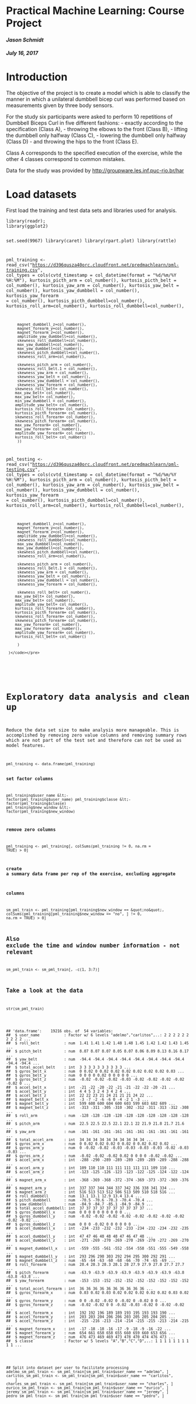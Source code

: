 <div class="fluid-row" id="header">



<h1 class="title toc-ignore">Practical Machine Learning: Course Project</h1>
<h4 class="author"><em>Jason Schmidt</em></h4>
<h4 class="date"><em>July 16, 2017</em></h4>

</div>


<div id="introduction" class="section level1">
<h1>Introduction</h1>
<p>The objective of the project is to create a model which is able to classify the manner in which a unilateral dumbbell bicep curl was performed based on measurements given by three body sensors.</p>
<p>For the study six participants were asked to perform 10 repetitions of Dumbbell Biceps Curl in five different fashions: - exactly according to the specification (Class A), - throwing the elbows to the front (Class B), - lifting the dumbbell only halfway (Class C), - lowering the dumbbell only halfway (Class D) - and throwing the hips to the front (Class E).</p>
<p>Class A corresponds to the specified execution of the exercise, while the other 4 classes correspond to common mistakes.</p>
<p>Data for the study was provided by <a href="http://groupware.les.inf.puc-rio.br/har" class="uri">http://groupware.les.inf.puc-rio.br/har</a></p>
</div>
<div id="load-datasets" class="section level1">
<h1>Load datasets</h1>
<p>First load the training and test data sets and libraries used for analysis.</p>
<pre class="r"><code>library(readr);
library(ggplot2)

set.seed(9967)
library(caret)
library(rpart.plot)
library(rattle)

pml_training &lt;- read_csv(&quot;https://d396qusza40orc.cloudfront.net/predmachlearn/pml-training.csv&quot;, 
     col_types = cols(cvtd_timestamp = col_datetime(format = &quot;%d/%m/%Y %H:%M&quot;), 
         kurtosis_picth_arm = col_number(), 
         kurtosis_picth_belt = col_number(), 
         kurtosis_yaw_arm = col_number(), 
         kurtosis_yaw_belt = col_number(), 
         kurtosis_yaw_dumbbell = col_number(), 
         kurtosis_yaw_forearm = col_number(),
         kurtosis_picth_dumbbell=col_number(),
         kurtosis_roll_arm=col_number(),
         kurtosis_roll_dumbbell=col_number(),
         
         magnet_dumbbell_z=col_number(),
         magnet_forearm_y=col_number(),
         magnet_forearm_z=col_number(),
         amplitude_yaw_dumbbell=col_number(),
         skewness_roll_dumbbell=col_number(),
         max_yaw_dumbbell=col_number(),
         max_yaw_dumbbell=col_number(),
         skewness_pitch_dumbbell=col_number(),
         skewness_roll_arm=col_number(),
         
         skewness_pitch_arm = col_number(), 
         skewness_roll_belt.1 = col_number(), 
         skewness_yaw_arm = col_number(), 
         skewness_yaw_belt = col_number(), 
         skewness_yaw_dumbbell = col_number(), 
         skewness_yaw_forearm = col_number(),
        skewness_roll_belt= col_number(),
        max_yaw_belt= col_number(),
        max_yaw_belt= col_number(),
        min_yaw_dumbbell = col_number(),
        amplitude_yaw_belt= col_number(),
        kurtosis_roll_forearm= col_number(),
        kurtosis_picth_forearm= col_number(),
        skewness_roll_forearm= col_number(),
        skewness_pitch_forearm= col_number(),
        max_yaw_forearm= col_number(),
        max_yaw_forearm= col_number(),
        amplitude_yaw_forearm= col_number(),
        kurtosis_roll_belt= col_number()
         ))

pml_testing &lt;- read_csv(&quot;https://d396qusza40orc.cloudfront.net/predmachlearn/pml-testing.csv&quot;, 
     col_types = cols(cvtd_timestamp = col_datetime(format = &quot;%d/%m/%Y %H:%M&quot;), 
         kurtosis_picth_arm = col_number(), 
         kurtosis_picth_belt = col_number(), 
         kurtosis_yaw_arm = col_number(), 
         kurtosis_yaw_belt = col_number(), 
         kurtosis_yaw_dumbbell = col_number(), 
         kurtosis_yaw_forearm = col_number(),
         kurtosis_picth_dumbbell=col_number(),
         kurtosis_roll_arm=col_number(),
         kurtosis_roll_dumbbell=col_number(),
         
         magnet_dumbbell_z=col_number(),
         magnet_forearm_y=col_number(),
         magnet_forearm_z=col_number(),
         amplitude_yaw_dumbbell=col_number(),
         skewness_roll_dumbbell=col_number(),
         max_yaw_dumbbell=col_number(),
         max_yaw_dumbbell=col_number(),
         skewness_pitch_dumbbell=col_number(),
         skewness_roll_arm=col_number(),
         
         skewness_pitch_arm = col_number(), 
         skewness_roll_belt.1 = col_number(), 
         skewness_yaw_arm = col_number(), 
         skewness_yaw_belt = col_number(), 
         skewness_yaw_dumbbell = col_number(), 
         skewness_yaw_forearm = col_number(),
         
         skewness_roll_belt= col_number(),
        max_yaw_belt= col_number(),
        max_yaw_belt= col_number(),
        amplitude_yaw_belt= col_number(),
        kurtosis_roll_forearm= col_number(),
        kurtosis_picth_forearm= col_number(),
        skewness_roll_forearm= col_number(),
        skewness_pitch_forearm= col_number(),
        max_yaw_forearm= col_number(),
        max_yaw_forearm= col_number(),
        amplitude_yaw_forearm= col_number(),
        kurtosis_roll_belt= col_number()
         
         )
     
     )</code></pre>
</div>
<div id="exploratory-data-analysis-and-clean-up" class="section level1">
<h1>Exploratory data analysis and clean up</h1>
<p>Reduce the data set size to make analysis more manageable. This is accomplished by removing zero value columns and removing summary rows which are not part of the test set and therefore can not be used as model features.</p>
<pre class="r"><code>pml_training &lt;- data.frame(pml_training)

### set factor columns
pml_training$user_name &lt;- factor(pml_training$user_name)
pml_training$classe &lt;- factor(pml_training$classe)
pml_training$new_window &lt;- factor(pml_training$new_window)

### remove zero columns
pml_training &lt;- pml_training[, colSums(pml_training != 0, na.rm = TRUE) &gt; 0]

### create a summary data frame per rep of the exercise, excluding aggregate
### columns
sm_pml_train &lt;- pml_training[pml_training$new_window == &quot;no&quot;, colSums(pml_training[pml_training$new_window == 
    &quot;no&quot;, ] != 0, na.rm = TRUE) &gt; 0]

## Also exclude the time and window number information - not relevant
sm_pml_train &lt;- sm_pml_train[, -c(1, 3:7)]

## Take a look at the data
str(sm_pml_train)</code></pre>
<pre><code>## &#39;data.frame&#39;:    19216 obs. of  54 variables:
##  $ user_name           : Factor w/ 6 levels &quot;adelmo&quot;,&quot;carlitos&quot;,..: 2 2 2 2 2 2 2 2 2 2 ...
##  $ roll_belt           : num  1.41 1.41 1.42 1.48 1.48 1.45 1.42 1.42 1.43 1.45 ...
##  $ pitch_belt          : num  8.07 8.07 8.07 8.05 8.07 8.06 8.09 8.13 8.16 8.17 ...
##  $ yaw_belt            : num  -94.4 -94.4 -94.4 -94.4 -94.4 -94.4 -94.4 -94.4 -94.4 -94.4 ...
##  $ total_accel_belt    : int  3 3 3 3 3 3 3 3 3 3 ...
##  $ gyros_belt_x        : num  0 0.02 0 0.02 0.02 0.02 0.02 0.02 0.02 0.03 ...
##  $ gyros_belt_y        : num  0 0 0 0 0.02 0 0 0 0 0 ...
##  $ gyros_belt_z        : num  -0.02 -0.02 -0.02 -0.03 -0.02 -0.02 -0.02 -0.02 -0.02 0 ...
##  $ accel_belt_x        : int  -21 -22 -20 -22 -21 -21 -22 -22 -20 -21 ...
##  $ accel_belt_y        : int  4 4 5 3 2 4 3 4 2 4 ...
##  $ accel_belt_z        : int  22 22 23 21 24 21 21 21 24 22 ...
##  $ magnet_belt_x       : int  -3 -7 -2 -6 -6 0 -4 -2 1 -3 ...
##  $ magnet_belt_y       : int  599 608 600 604 600 603 599 603 602 609 ...
##  $ magnet_belt_z       : int  -313 -311 -305 -310 -302 -312 -311 -313 -312 -308 ...
##  $ roll_arm            : num  -128 -128 -128 -128 -128 -128 -128 -128 -128 -128 ...
##  $ pitch_arm           : num  22.5 22.5 22.5 22.1 22.1 22 21.9 21.8 21.7 21.6 ...
##  $ yaw_arm             : num  -161 -161 -161 -161 -161 -161 -161 -161 -161 -161 ...
##  $ total_accel_arm     : int  34 34 34 34 34 34 34 34 34 34 ...
##  $ gyros_arm_x         : num  0 0.02 0.02 0.02 0 0.02 0 0.02 0.02 0.02 ...
##  $ gyros_arm_y         : num  0 -0.02 -0.02 -0.03 -0.03 -0.03 -0.03 -0.02 -0.03 -0.03 ...
##  $ gyros_arm_z         : num  -0.02 -0.02 -0.02 0.02 0 0 0 0 -0.02 -0.02 ...
##  $ accel_arm_x         : int  -288 -290 -289 -289 -289 -289 -289 -289 -288 -288 ...
##  $ accel_arm_y         : int  109 110 110 111 111 111 111 111 109 110 ...
##  $ accel_arm_z         : int  -123 -125 -126 -123 -123 -122 -125 -124 -122 -124 ...
##  $ magnet_arm_x        : int  -368 -369 -368 -372 -374 -369 -373 -372 -369 -376 ...
##  $ magnet_arm_y        : int  337 337 344 344 337 342 336 338 341 334 ...
##  $ magnet_arm_z        : int  516 513 513 512 506 513 509 510 518 516 ...
##  $ roll_dumbbell       : num  13.1 13.1 12.9 13.4 13.4 ...
##  $ pitch_dumbbell      : num  -70.5 -70.6 -70.3 -70.4 -70.4 ...
##  $ yaw_dumbbell        : num  -84.9 -84.7 -85.1 -84.9 -84.9 ...
##  $ total_accel_dumbbell: int  37 37 37 37 37 37 37 37 37 37 ...
##  $ gyros_dumbbell_x    : num  0 0 0 0 0 0 0 0 0 0 ...
##  $ gyros_dumbbell_y    : num  -0.02 -0.02 -0.02 -0.02 -0.02 -0.02 -0.02 -0.02 -0.02 -0.02 ...
##  $ gyros_dumbbell_z    : num  0 0 0 -0.02 0 0 0 0 0 0 ...
##  $ accel_dumbbell_x    : int  -234 -233 -232 -232 -233 -234 -232 -234 -232 -235 ...
##  $ accel_dumbbell_y    : int  47 47 46 48 48 48 47 46 47 48 ...
##  $ accel_dumbbell_z    : int  -271 -269 -270 -269 -270 -269 -270 -272 -269 -270 ...
##  $ magnet_dumbbell_x   : int  -559 -555 -561 -552 -554 -558 -551 -555 -549 -558 ...
##  $ magnet_dumbbell_y   : int  293 296 298 303 292 294 295 300 292 291 ...
##  $ magnet_dumbbell_z   : num  -65 -64 -63 -60 -68 -66 -70 -74 -65 -69 ...
##  $ roll_forearm        : num  28.4 28.3 28.3 28.1 28 27.9 27.9 27.8 27.7 27.7 ...
##  $ pitch_forearm       : num  -63.9 -63.9 -63.9 -63.9 -63.9 -63.9 -63.9 -63.8 -63.8 -63.8 ...
##  $ yaw_forearm         : num  -153 -153 -152 -152 -152 -152 -152 -152 -152 -152 ...
##  $ total_accel_forearm : int  36 36 36 36 36 36 36 36 36 36 ...
##  $ gyros_forearm_x     : num  0.03 0.02 0.03 0.02 0.02 0.02 0.02 0.02 0.03 0.02 ...
##  $ gyros_forearm_y     : num  0 0 -0.02 -0.02 0 -0.02 0 -0.02 0 0 ...
##  $ gyros_forearm_z     : num  -0.02 -0.02 0 0 -0.02 -0.03 -0.02 0 -0.02 -0.02 ...
##  $ accel_forearm_x     : int  192 192 196 189 189 193 195 193 193 190 ...
##  $ accel_forearm_y     : int  203 203 204 206 206 203 205 205 204 205 ...
##  $ accel_forearm_z     : int  -215 -216 -213 -214 -214 -215 -215 -213 -214 -215 ...
##  $ magnet_forearm_x    : int  -17 -18 -18 -16 -17 -9 -18 -9 -16 -22 ...
##  $ magnet_forearm_y    : num  654 661 658 658 655 660 659 660 653 656 ...
##  $ magnet_forearm_z    : num  476 473 469 469 473 478 470 474 476 473 ...
##  $ classe              : Factor w/ 5 levels &quot;A&quot;,&quot;B&quot;,&quot;C&quot;,&quot;D&quot;,..: 1 1 1 1 1 1 1 1 1 1 ...</code></pre>
<pre class="r"><code>## Split into dataset per user to facilitate processing
adelmo_sm_pml_train &lt;- sm_pml_train[sm_pml_train$user_name == &quot;adelmo&quot;, ]
carlitos_sm_pml_train &lt;- sm_pml_train[sm_pml_train$user_name == &quot;carlitos&quot;, 
    ]
charles_sm_pml_train &lt;- sm_pml_train[sm_pml_train$user_name == &quot;charles&quot;, ]
eurico_sm_pml_train &lt;- sm_pml_train[sm_pml_train$user_name == &quot;eurico&quot;, ]
jeremy_sm_pml_train &lt;- sm_pml_train[sm_pml_train$user_name == &quot;jeremy&quot;, ]
pedro_sm_pml_train &lt;- sm_pml_train[sm_pml_train$user_name == &quot;pedro&quot;, ]</code></pre>
</div>
<div id="features" class="section level1">
<h1>Features</h1>
<p>Features to be included in the model are the measurements from the body sensors: - belt - arm - dumbbell - forearm</p>
<div class="figure">
<img src="ML_course_project_files/figure-html/on-body-sensing-schema.png" alt="http://groupware.les.inf.puc-rio.br/har#ixzz4n0PgI1eP" />
</div>
<p>From each sensor the following measures are available: - roll - pitch - yaw - total accel - gyros (x, y, z) - accel (x, y, z) - magnet (x, y, z)</p>
<div class="figure">
<img src="200px-Flight_dynamics_with_text.png" alt="https://commons.wikimedia.org/w/index.php?curid=2564219" />
<p class="caption"><a href="https://commons.wikimedia.org/w/index.php?curid=2564219" class="uri">https://commons.wikimedia.org/w/index.php?curid=2564219</a></p>
</div>
<p>Thinking through the action of performing a dumbbell curl, it appears that the sensors and movement particularly relevant to Classes would be as follows: - throwing the elbows to the front (Class B): arm pitch - lifting the dumbbell only halfway (Class C): forearm pitch - lowering the dumbbell only halfway (Class D): forearm pitch - throwing the hips to the front (Class E): belt pitch - exactly according to the specification (Class A)</p>
<p>So going to focus on measures of pitch first to explore how differ between the classes of dumbell curl. Looking at just a sample of three of the pitch sensors</p>
<pre class="r"><code>p &lt;- ggplot(sm_pml_train, aes(x = classe, y = pitch_forearm, color = user_name)) + 
    geom_jitter(shape = 16, position = position_jitter(0.2), alpha = 0.4)
p</code></pre>
<p><img src="ML_course_project_files/figure-html/plot_pitch-1.png" width="672" /></p>
<pre class="r"><code>p &lt;- ggplot(sm_pml_train, aes(x = classe, y = pitch_dumbbell, color = user_name)) + 
    geom_jitter(shape = 16, position = position_jitter(0.2), alpha = 0.4)
p</code></pre>
<p><img src="ML_course_project_files/figure-html/plot_pitch-2.png" width="672" /></p>
<pre class="r"><code>p &lt;- ggplot(sm_pml_train, aes(x = classe, y = pitch_arm, color = user_name)) + 
    geom_jitter(shape = 16, position = position_jitter(0.2), alpha = 0.4)
p</code></pre>
<p><img src="ML_course_project_files/figure-html/plot_pitch-3.png" width="672" /></p>
<p>It is very evident that the range of measurements is user specific. So the study Will need to model classification per user.</p>
<p>Also need to check if measurements vary over time. Using pitch_forearm to test this, looking at each participant. Including only Adelmo as a representative sample plot.</p>
<pre class="r"><code>p &lt;- ggplot(pml_training[pml_training$user_name == &quot;adelmo&quot; &amp; pml_training$new_window == 
    &quot;no&quot;, ], aes(x = classe, y = pitch_forearm, color = cvtd_timestamp)) + geom_jitter(shape = 16, 
    position = position_jitter(0.2), alpha = 0.4) + ggtitle(&quot;Adelmo&quot;)
p</code></pre>
<p><img src="ML_course_project_files/figure-html/checktime-1.png" width="672" /></p>
<p>Fortunately it appears that the range of measurement for each classe performed does not vary by date.</p>
</div>
<div id="algorithm" class="section level1">
<h1>Algorithm</h1>
<p>The algorithm needs to classify data into one of the 5 classes A to E.</p>
<p>Using a random forest</p>
<pre class="r"><code>modAdelmo &lt;- train(classe ~ ., data = adelmo_sm_pml_train, method = &quot;rf&quot;, prox = TRUE)
modAdelmo$finalModel</code></pre>
<pre><code>## 
## Call:
##  randomForest(x = x, y = y, mtry = param$mtry, proximity = TRUE) 
##                Type of random forest: classification
##                      Number of trees: 500
## No. of variables tried at each split: 29
## 
##         OOB estimate of  error rate: 0.66%
## Confusion matrix:
##      A   B   C   D   E class.error
## A 1141   0   0   0   0 0.000000000
## B    6 753   2   0   0 0.010512484
## C    0   4 721  11   0 0.020380435
## D    0   0   2 505   0 0.003944773
## E    0   0   0   0 664 0.000000000</code></pre>
<pre class="r"><code>modCarlitos &lt;- train(classe ~ ., data = carlitos_sm_pml_train, method = &quot;rf&quot;, 
    prox = TRUE)
modCarlitos$finalModel</code></pre>
<pre><code>## 
## Call:
##  randomForest(x = x, y = y, mtry = param$mtry, proximity = TRUE) 
##                Type of random forest: classification
##                      Number of trees: 500
## No. of variables tried at each split: 2
## 
##         OOB estimate of  error rate: 0.29%
## Confusion matrix:
##     A   B   C   D   E class.error
## A 822   0   0   0   0 0.000000000
## B   2 672   0   0   0 0.002967359
## C   0   1 484   0   0 0.002061856
## D   0   0   6 472   0 0.012552301
## E   0   0   0   0 597 0.000000000</code></pre>
<pre class="r"><code>modCharles &lt;- train(classe ~ ., data = charles_sm_pml_train, method = &quot;rf&quot;, 
    prox = TRUE)
modCharles$finalModel</code></pre>
<pre><code>## 
## Call:
##  randomForest(x = x, y = y, mtry = param$mtry, proximity = TRUE) 
##                Type of random forest: classification
##                      Number of trees: 500
## No. of variables tried at each split: 29
## 
##         OOB estimate of  error rate: 0.32%
## Confusion matrix:
##     A   B   C   D   E class.error
## A 878   0   0   0   0 0.000000000
## B   4 725   0   0   0 0.005486968
## C   0   1 521   1   0 0.003824092
## D   0   0   3 624   1 0.006369427
## E   0   0   0   1 696 0.001434720</code></pre>
<pre class="r"><code>modEurico &lt;- train(classe ~ ., data = eurico_sm_pml_train, method = &quot;rf&quot;, prox = TRUE)
modEurico$finalModel</code></pre>
<pre><code>## 
## Call:
##  randomForest(x = x, y = y, mtry = param$mtry, proximity = TRUE) 
##                Type of random forest: classification
##                      Number of trees: 500
## No. of variables tried at each split: 2
## 
##         OOB estimate of  error rate: 0.13%
## Confusion matrix:
##     A   B   C   D   E class.error
## A 846   1   0   0   0 0.001180638
## B   0 583   0   0   0 0.000000000
## C   0   2 480   0   0 0.004149378
## D   0   0   1 569   0 0.001754386
## E   0   0   0   0 534 0.000000000</code></pre>
<pre class="r"><code>modJeremy &lt;- train(classe ~ ., data = jeremy_sm_pml_train, method = &quot;rf&quot;, prox = TRUE)
modJeremy$finalModel</code></pre>
<pre><code>## 
## Call:
##  randomForest(x = x, y = y, mtry = param$mtry, proximity = TRUE) 
##                Type of random forest: classification
##                      Number of trees: 500
## No. of variables tried at each split: 2
## 
##         OOB estimate of  error rate: 0.6%
## Confusion matrix:
##      A   B   C   D   E class.error
## A 1158   0   0   0   0 0.000000000
## B    4 468   3   0   0 0.014736842
## C    0   1 635   0   0 0.001572327
## D    0   0  11 495   0 0.021739130
## E    0   0   0   1 549 0.001818182</code></pre>
<pre class="r"><code>modPedro &lt;- train(classe ~ ., data = pedro_sm_pml_train, method = &quot;rf&quot;, prox = TRUE)
modPedro$finalModel</code></pre>
<pre><code>## 
## Call:
##  randomForest(x = x, y = y, mtry = param$mtry, proximity = TRUE) 
##                Type of random forest: classification
##                      Number of trees: 500
## No. of variables tried at each split: 29
## 
##         OOB estimate of  error rate: 0.51%
## Confusion matrix:
##     A   B   C   D   E class.error
## A 624   1   0   0   0 0.001600000
## B   1 494   1   0   0 0.004032258
## C   0   0 490   0   0 0.000000000
## D   0   0   9 449   0 0.019650655
## E   0   1   0   0 485 0.002057613</code></pre>
<p>The results per participant (user name) look excellent -less than 1% error on ech of the models.</p>
</div>
<div id="evaluation" class="section level1">
<h1>Evaluation</h1>
<p>Predict on the testing set as follows, per user name. Then combine the predictions to display the results.</p>
<pre class="r"><code>predAdelmo &lt;- predict(modAdelmo, newdata = pml_testing[pml_testing$user_name == 
    &quot;adelmo&quot;, ])
predCarlitos &lt;- predict(modCarlitos, newdata = pml_testing[pml_testing$user_name == 
    &quot;carlitos&quot;, ])
predCharles &lt;- predict(modCharles, newdata = pml_testing[pml_testing$user_name == 
    &quot;charles&quot;, ])
predEurico &lt;- predict(modEurico, newdata = pml_testing[pml_testing$user_name == 
    &quot;eurico&quot;, ])
predJeremy &lt;- predict(modJeremy, newdata = pml_testing[pml_testing$user_name == 
    &quot;jeremy&quot;, ])
predPedro &lt;- predict(modPedro, newdata = pml_testing[pml_testing$user_name == 
    &quot;pedro&quot;, ])

df &lt;- data.frame(pml_testing[pml_testing$user_name == &quot;adelmo&quot;, c(&quot;X1&quot;, &quot;user_name&quot;)], 
    classe = predAdelmo)
df &lt;- rbind(df, data.frame(pml_testing[pml_testing$user_name == &quot;carlitos&quot;, 
    c(&quot;X1&quot;, &quot;user_name&quot;)], classe = predCarlitos))
df &lt;- rbind(df, data.frame(pml_testing[pml_testing$user_name == &quot;charles&quot;, c(&quot;X1&quot;, 
    &quot;user_name&quot;)], classe = predCharles))
df &lt;- rbind(df, data.frame(pml_testing[pml_testing$user_name == &quot;eurico&quot;, c(&quot;X1&quot;, 
    &quot;user_name&quot;)], classe = predEurico))
df &lt;- rbind(df, data.frame(pml_testing[pml_testing$user_name == &quot;jeremy&quot;, c(&quot;X1&quot;, 
    &quot;user_name&quot;)], classe = predJeremy))
df &lt;- rbind(df, data.frame(pml_testing[pml_testing$user_name == &quot;pedro&quot;, c(&quot;X1&quot;, 
    &quot;user_name&quot;)], classe = predPedro))
df[order(df$X1), ]</code></pre>
<pre><code>##    X1 user_name classe
## 18  1     pedro      B
## 10  2    jeremy      A
## 11  3    jeremy      B
## 1   4    adelmo      A
## 6   5    eurico      A
## 12  6    jeremy      E
## 13  7    jeremy      D
## 14  8    jeremy      B
## 2   9  carlitos      A
## 5  10   charles      A
## 3  11  carlitos      B
## 15 12    jeremy      C
## 7  13    eurico      B
## 16 14    jeremy      A
## 17 15    jeremy      E
## 8  16    eurico      E
## 19 17     pedro      A
## 4  18  carlitos      B
## 20 19     pedro      B
## 9  20    eurico      B</code></pre>
</div>




</div>


